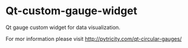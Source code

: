 Qt-custom-gauge-widget
======================
Qt gauge custom widget for data visualization.

For mor information please visit http://pytricity.com/qt-circular-gauges/ 


